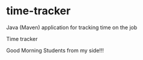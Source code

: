 # time-tracker
Java (Maven) application for tracking time on the job

Time tracker

Good Morning Students from my side!!!
